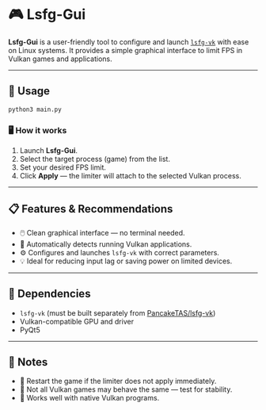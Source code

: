 # 🎮 Lsfg-Gui

**Lsfg-Gui** is a user-friendly tool to configure and launch [`lsfg-vk`](https://github.com/PancakeTAS/lsfg-vk) with ease on Linux systems. It provides a simple graphical interface to limit FPS in Vulkan games and applications.

---

## 🚀 Usage

```bash
python3 main.py
```

### 🖥️ How it works

1. Launch **Lsfg-Gui**.
2. Select the target process (game) from the list.
3. Set your desired FPS limit.
4. Click **Apply** — the limiter will attach to the selected Vulkan process.

---

## 📋 Features & Recommendations

* 🖱️ Clean graphical interface — no terminal needed.
* 🎯 Automatically detects running Vulkan applications.
* ⚙️ Configures and launches `lsfg-vk` with correct parameters.
* 💡 Ideal for reducing input lag or saving power on limited devices.

---

## 🔧 Dependencies

* `lsfg-vk` (must be built separately from [PancakeTAS/lsfg-vk](https://github.com/PancakeTAS/lsfg-vk))
* Vulkan-compatible GPU and driver
* PyQt5

---

## 🧩 Notes

* 🔄 Restart the game if the limiter does not apply immediately.
* 🧪 Not all Vulkan games may behave the same — test for stability.
* 🐧 Works well with native Vulkan programs.
